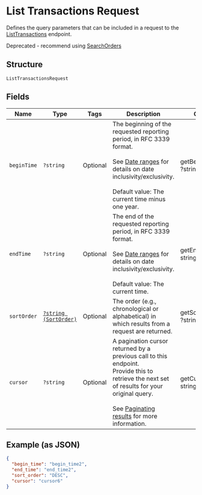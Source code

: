 
# List Transactions Request

Defines the query parameters that can be included in
a request to the [ListTransactions](../../doc/apis/transactions.md#list-transactions) endpoint.

Deprecated - recommend using [SearchOrders](../../doc/apis/orders.md#search-orders)

## Structure

`ListTransactionsRequest`

## Fields

| Name | Type | Tags | Description | Getter | Setter |
|  --- | --- | --- | --- | --- | --- |
| `beginTime` | `?string` | Optional | The beginning of the requested reporting period, in RFC 3339 format.<br><br>See [Date ranges](../../https://developer.squareup.com/docs/build-basics/working-with-dates) for details on date inclusivity/exclusivity.<br><br>Default value: The current time minus one year. | getBeginTime(): ?string | setBeginTime(?string beginTime): void |
| `endTime` | `?string` | Optional | The end of the requested reporting period, in RFC 3339 format.<br><br>See [Date ranges](../../https://developer.squareup.com/docs/build-basics/working-with-dates) for details on date inclusivity/exclusivity.<br><br>Default value: The current time. | getEndTime(): ?string | setEndTime(?string endTime): void |
| `sortOrder` | [`?string (SortOrder)`](../../doc/models/sort-order.md) | Optional | The order (e.g., chronological or alphabetical) in which results from a request are returned. | getSortOrder(): ?string | setSortOrder(?string sortOrder): void |
| `cursor` | `?string` | Optional | A pagination cursor returned by a previous call to this endpoint.<br>Provide this to retrieve the next set of results for your original query.<br><br>See [Paginating results](../../https://developer.squareup.com/docs/working-with-apis/pagination) for more information. | getCursor(): ?string | setCursor(?string cursor): void |

## Example (as JSON)

```json
{
  "begin_time": "begin_time2",
  "end_time": "end_time2",
  "sort_order": "DESC",
  "cursor": "cursor6"
}
```

